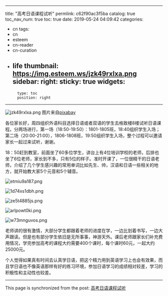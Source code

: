 
---
title: "高考日语课程试听"
permlink: c62f90ac3f5ba
catalog: true
toc_nav_num: true
toc: true
date: 2019-05-24 04:09:42
categories:
- cn
tags:
- cn
- esteem
- cn-reader
- cn-curation
- life
thumbnail: https://img.esteem.ws/jzk49rxlxa.png
sidebar:
    right:
        sticky: true
widgets:
    -
        type: toc
        position: right
---


![jzk49rxlxa.png](https://img.esteem.ws/jzk49rxlxa.png)
图片来自[pixabay](https://pixabay.com/zh/illustrations/%E5%9B%BE%E5%83%8F-%E6%9C%A8%E7%89%88%E5%8D%B0%E5%88%B7-%E6%9C%A8%E5%88%BB-%E6%B3%A2-1247354/)

各位家长好，周四组织外语科目选择日语或者双语的学生去格致楼8楼试听日语课程。分两场进行，第一场（18:50-19:50）：1801-1805班，18:40组织学生入场；第二场（20:00-21:00），1806-1808班，19:50组织学生入场，整个过程可以邀请家长一起过来试听，谢谢。

18：50赶到教室，前面坐了60多位学生，讲台上有4位培训学校的老师，后排也坐了6位老师，家长到不多，只有5位的样子。准时开课了，一位很精干的日语老师，介绍了几个学生感兴趣的常用单词比如先生、帅，汉语和日语一些相关的地方，就开始教大家5个元音和5个辅音。

![etmiu9a187.png](https://img.esteem.ws/etmiu9a187.png)

![1d74xs1dbh.png](https://img.esteem.ws/1d74xs1dbh.png)

![ze5t4885js.png](https://img.esteem.ws/ze5t4885js.png)

![arlpowt0ki.png](https://img.esteem.ws/arlpowt0ki.png)

![w73mnguvos.png](https://img.esteem.ws/w73mnguvos.png)

老师讲的很有激情，大部分学生都跟着老师的进度在学，一边比划着书写，一边大声跟读。但是也有部分学生依旧是无所事事，神游天外。课后老师跟家长们补充费用情况，学完参加高考的课程大约需要400个课时，每个课时60元，一起大约25000元。

个人觉得如果真有时间去认真学日语，把这个精力用到英语学习上也会有效果，而且学日语也不像英语那样有好的练习环境，参加日语学习的成绩相对较差，学习的积极性和主动性也较差。



- - -

This page is synchronized from the post: [高考日语课程试听](https://steemit.com/@m18207319997/c62f90ac3f5ba)

